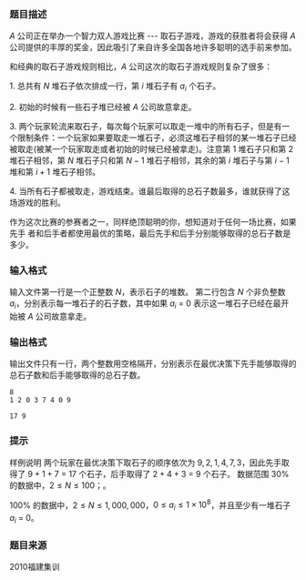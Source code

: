 ### 题目描述
$A$ 公司正在举办一个智力双人游戏比赛 --- 取石子游戏，游戏的获胜者将会获得 $A$ 公司提供的丰厚的奖金，因此吸引了来自许多全国各地许多聪明的选手前来参加。

和经典的取石子游戏规则相比，$A$ 公司这次的取石子游戏规则复杂了很多：

$1.$ 总共有 $N$ 堆石子依次排成一行，第 $i$ 堆石子有 $a_{i}$ 个石子。

$2.$ 初始的时候有一些石子堆已经被 $A$ 公司故意拿走。

$3.$ 两个玩家轮流来取石子，每次每个玩家可以取走一堆中的所有石子，但是有一个限制条件：一个玩家如果要取走一堆石子，必须这堆石子相邻的某一堆石子已经被取走(被某一个玩家取走或者初始的时候已经被拿走)。注意第 $1$ 堆石子只和第 $2$ 堆石子相邻，第 $N$ 堆石子只和第 $N -1$ 堆石子相邻，其余的第 $i$ 堆石子与第 $i -1$ 堆和第 $i + 1$ 堆石子相邻。

$4.$ 当所有石子都被取走，游戏结束。谁最后取得的总石子数最多，谁就获得了这场游戏的胜利。

作为这次比赛的参赛者之一，同样绝顶聪明的你，想知道对于任何一场比赛，如果先手
者和后手者都使用最优的策略，最后先手和后手分别能够取得的总石子数是多少。
### 输入格式
输入文件第一行是一个正整数 $N$，表示石子的堆数。
第二行包含 $N$ 个非负整数 $a_{i}$，分别表示每一堆石子的石子数，其中如果 $a_{i}$ = $0$ 表示这一堆石子已经在最开始被 $A$ 公司故意拿走。
### 输出格式
输出文件只有一行，两个整数用空格隔开，分别表示在最优决策下先手能够取得的总石子数和后手能够取得的总石子数。

```input1
8
1 2 0 3 7 4 0 9 
```

```output1
17 9
```

### 提示
样例说明
两个玩家在最优决策下取石子的顺序依次为 $9 , 2 , 1 , 4 , 7 , 3$，因此先手取得了 $9 + 1 + 7$ = $17$ 个石子，后手取得了 $2 + 4 + 3$ = $9$ 个石子。
数据范围
$30\%$ 的数据中，$2 \leq N \leq 100$；。

$100\%$ 的数据中，$2 \leq N \leq 1 , 000 , 000$，$0 \leq a_{i} \leq 1\times 10^8$，并且至少有一堆石子 $a_{i}$ = $0$。

### 题目来源
2010福建集训
